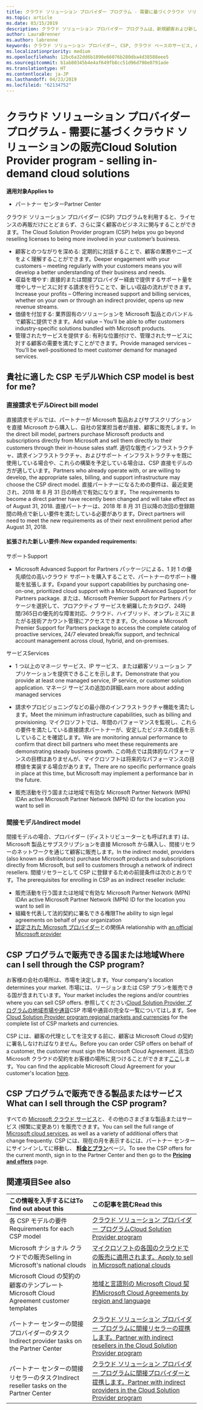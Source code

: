 ```yaml
---
title: クラウド ソリューション プロバイダー プログラム - 需要に基づくクラウド ソリューションの販売 | パートナー センター
ms.topic: article
ms.date: 03/15/2019
description: クラウド ソリューション プロバイダー プログラムは、新規顧客および新しい専門分野の追加によってビジネスの拡大に役立ちます。
author: LauraBrenner
ms.author: labrenne
keywords: クラウド ソリューション プロバイダー, CSP, クラウド ベースのサービス, Azure, Office 365, Dynamics, CSP パートナ, CSP での販売, 直接パートナー, CSP 直接パートナー, CSP 間接リセラー, 直接 CSP, 間接 CSP, 直接モデル, 間接モデル, 間接リセラー, 間接プロバイダー, プロバイダー, ディストリビューター, クラウド ソリューション プロバイダー プログラム
ms.localizationpriority: medium
ms.openlocfilehash: 12bc6a32dd6b1890e66076b280dba4d38588eee5
ms.sourcegitcommit: b1ab80345b4e4af649fb8cc51d96d798e0791ade
ms.translationtype: HT
ms.contentlocale: ja-JP
ms.lasthandoff: 04/23/2019
ms.locfileid: "62134752"
---
```

# <a name="cloud-solution-provider-program---selling-in-demand-cloud-solutions"></a><span data-ttu-id="0a362-104">クラウド ソリューション プロバイダー プログラム - 需要に基づくクラウド ソリューションの販売</span><span class="sxs-lookup"><span data-stu-id="0a362-104">Cloud Solution Provider program - selling in-demand cloud solutions</span></span> 

<span data-ttu-id="0a362-105">**適用対象**</span><span class="sxs-lookup"><span data-stu-id="0a362-105">**Applies to**</span></span>

-  <span data-ttu-id="0a362-106">パートナー センター</span><span class="sxs-lookup"><span data-stu-id="0a362-106">Partner Center</span></span>

<span data-ttu-id="0a362-107">クラウド ソリューション プロバイダー (CSP) プログラムを利用すると、ライセンスの再販だけにとどまらず、さらに深く顧客のビジネスに関与することができます。</span><span class="sxs-lookup"><span data-stu-id="0a362-107">The Cloud Solution Provider program (CSP) helps you go beyond reselling licenses to being more involved in your customer’s business.</span></span>
 
- <span data-ttu-id="0a362-108">顧客とのつながりを深める: 定期的に対話することで、顧客の業務やニーズをよく理解することができます。</span><span class="sxs-lookup"><span data-stu-id="0a362-108">Deeper engagement with your customers – meeting regularly with your customers means you will develop a better understanding of their business and needs.</span></span>
- <span data-ttu-id="0a362-109">収益を増やす: 直接的または間接プロバイダー経由で提供するサポート量を増やしサービスに対する請求を行うことで、新しい収益の流れができます。</span><span class="sxs-lookup"><span data-stu-id="0a362-109">Increase your profits – Offering increased support and billing services, whether on your own or through an indirect provider, opens up new revenue streams.</span></span>  
- <span data-ttu-id="0a362-110">価値を付加する: 業界固有のソリューションを Microsoft 製品とのバンドルで顧客に提供できます。</span><span class="sxs-lookup"><span data-stu-id="0a362-110">Add value – You’ll be able to offer customers industry-specific solutions bundled with Microsoft products.</span></span>
- <span data-ttu-id="0a362-111">管理されたサービスを提供する: 有利な位置付けで、管理されたサービスに対する顧客の需要を満たすことができます。</span><span class="sxs-lookup"><span data-stu-id="0a362-111">Provide managed services – You’ll be well-positioned to meet customer demand for managed services.</span></span> 

## <a name="which-csp-model-is-best-for-me"></a><span data-ttu-id="0a362-112">貴社に適した CSP モデル</span><span class="sxs-lookup"><span data-stu-id="0a362-112">Which CSP model is best for me?</span></span>

### <a name="direct-bill-model"></a><span data-ttu-id="0a362-113">直接請求モデル</span><span class="sxs-lookup"><span data-stu-id="0a362-113">Direct bill model</span></span>

 <span data-ttu-id="0a362-114">直接請求モデルでは、パートナーが Microsoft 製品およびサブスクリプションを直接 Microsoft から購入し、自社の営業担当者が直接、顧客に販売します。</span><span class="sxs-lookup"><span data-stu-id="0a362-114">In the direct bill model, partners purchase Microsoft products and subscriptions directly from Microsoft and sell them directly to their customers through their in-house sales staff.</span></span> <span data-ttu-id="0a362-115">適切な販売インフラストラクチャ、請求インフラストラクチャ、およびサポート インフラストラクチャを既に使用している場合や、これらの構築を予定している場合は、CSP 直接モデルの方が適しています。</span><span class="sxs-lookup"><span data-stu-id="0a362-115">Partners who already operate with, or are willing to develop, the appropriate sales, billing, and support infrastructure may choose the CSP direct model.</span></span> <span data-ttu-id="0a362-116">直接パートナーになるための要件は、最近変更され、2018 年 8 月 31 日の時点で有効になります。</span><span class="sxs-lookup"><span data-stu-id="0a362-116">The requirements to become a direct partner have recently been changed and will take effect as of August 31, 2018.</span></span> <span data-ttu-id="0a362-117">直接パートナーは、2018 年 8 月 31 日以降の次回の登録期間の時点で新しい要件を満たしている必要があります。</span><span class="sxs-lookup"><span data-stu-id="0a362-117">Direct partners will need to meet the new requirements as of their next enrollment period after August 31, 2018.</span></span>


#### <a name="new-expanded-requirements"></a><span data-ttu-id="0a362-118">拡張された新しい要件:</span><span class="sxs-lookup"><span data-stu-id="0a362-118">New expanded requirements:</span></span>

<span data-ttu-id="0a362-119">サポート</span><span class="sxs-lookup"><span data-stu-id="0a362-119">Support</span></span>
- <span data-ttu-id="0a362-120">Microsoft Advanced Support for Partners パッケージによる、1 対 1 の優先順位の高いクラウド サポートを購入することで、パートナーのサポート機能を拡張します。</span><span class="sxs-lookup"><span data-stu-id="0a362-120">Expand your support capabilities by purchasing one-on-one, prioritized cloud support with a Microsoft Advanced Support for Partners package.</span></span> <span data-ttu-id="0a362-121">または、Microsoft Premier Support for Partners パッケージを選択して、プロアクティブ サービスを網羅したカタログ、24時間/365日の優先的な障害対応、クラウド、ハイブリッド、オンプレミスにまたがる技術アカウント管理にアクセスできます。</span><span class="sxs-lookup"><span data-stu-id="0a362-121">Or, choose a Microsoft Premier Support for Partners package to access the complete catalog of proactive services, 24/7 elevated break/fix support, and technical account management across cloud, hybrid, and on-premises.</span></span> 

<span data-ttu-id="0a362-122">サービス</span><span class="sxs-lookup"><span data-stu-id="0a362-122">Services</span></span>

- <span data-ttu-id="0a362-123">1 つ以上のマネージ サービス、IP サービス、または顧客ソリューション アプリケーションを提供できることを示します。</span><span class="sxs-lookup"><span data-stu-id="0a362-123">Demonstrate that you provide at least one managed service, IP service, or customer solution application.</span></span> <span data-ttu-id="0a362-124">マネージ サービスの追加の詳細</span><span class="sxs-lookup"><span data-stu-id="0a362-124">Learn more about adding managed services</span></span>

- <span data-ttu-id="0a362-125">請求やプロビジョニングなどの最小限のインフラストラクチャ機能を満たします。</span><span class="sxs-lookup"><span data-stu-id="0a362-125">Meet the minimum infrastructure capabilities, such as billing and provisioning.</span></span>
<span data-ttu-id="0a362-126">マイクロソフトでは、年間のパフォーマンスを監視し、これらの要件を満たしている直接請求パートナーが、安定したビジネスの成長を示していることを確認します。</span><span class="sxs-lookup"><span data-stu-id="0a362-126">We are monitoring annual performance to confirm that direct bill partners who meet these requirements are demonstrating steady business growth.</span></span> <span data-ttu-id="0a362-127">この時点では具体的なパフォーマンスの目標はありませんが、マイクロソフトは将来的なパフォーマンスの目標値を実装する場合があります。</span><span class="sxs-lookup"><span data-stu-id="0a362-127">There are no specific performance goals in place at this time, but Microsoft may implement a performance bar in the future.</span></span> 

- <span data-ttu-id="0a362-128">販売活動を行う国または地域で有効な Microsoft Partner Network (MPN) ID</span><span class="sxs-lookup"><span data-stu-id="0a362-128">An active Microsoft Partner Network (MPN) ID for the location you want to sell in</span></span>


### <a name="indirect-model"></a><span data-ttu-id="0a362-129">間接モデル</span><span class="sxs-lookup"><span data-stu-id="0a362-129">Indirect model</span></span>

<span data-ttu-id="0a362-130">間接モデルの場合、プロバイダー (ディストリビューターとも呼ばれます) は、Microsoft 製品とサブスクリプションを直接 Microsoft から購入し、間接リセラーのネットワークを通じて顧客に販売します。</span><span class="sxs-lookup"><span data-stu-id="0a362-130">In the indirect model, providers (also known as distributors) purchase Microsoft products and subscriptions directly from Microsoft, but sell to customers through a network of indirect resellers.</span></span> <span data-ttu-id="0a362-131">間接リセラーとして CSP に登録するための前提条件は次のとおりです。</span><span class="sxs-lookup"><span data-stu-id="0a362-131">The prerequisites for enrolling in CSP as an indirect reseller include:</span></span>

- <span data-ttu-id="0a362-132">販売活動を行う国または地域で有効な Microsoft Partner Network (MPN) ID</span><span class="sxs-lookup"><span data-stu-id="0a362-132">An active Microsoft Partner Network (MPN) ID for the location you want to sell in</span></span>
- <span data-ttu-id="0a362-133">組織を代表して法的契約に署名できる権限</span><span class="sxs-lookup"><span data-stu-id="0a362-133">The ability to sign legal agreements on behalf of your organization</span></span>
- <span data-ttu-id="0a362-134">[認定された Microsoft プロバイダー](https://partnercenter.microsoft.com/partner/find-a-provider)との関係</span><span class="sxs-lookup"><span data-stu-id="0a362-134">A relationship with [an official Microsoft provider](https://partnercenter.microsoft.com/partner/find-a-provider)</span></span>


## <a name="where-can-i-sell-through-the-csp-program"></a><span data-ttu-id="0a362-135">CSP プログラムで販売できる国または地域</span><span class="sxs-lookup"><span data-stu-id="0a362-135">Where can I sell through the CSP program?</span></span>

<span data-ttu-id="0a362-136">お客様の会社の場所は、市場を決定します。</span><span class="sxs-lookup"><span data-stu-id="0a362-136">Your company's location determines your market.</span></span> <span data-ttu-id="0a362-137">市場には、リージョンまたは CSP プランを販売できる国が含まれています。</span><span class="sxs-lookup"><span data-stu-id="0a362-137">Your market includes the regions and/or countries where you can sell CSP offers.</span></span> <span data-ttu-id="0a362-138">参照してください[Cloud Solution Provider プログラムの地域市場や通貨](regional-authorization-overview.md)CSP 市場や通貨の完全な一覧についてはします。</span><span class="sxs-lookup"><span data-stu-id="0a362-138">See [Cloud Solution Provider program regional markets and currencies](regional-authorization-overview.md) for the complete list of CSP markets and currencies.</span></span>

<span data-ttu-id="0a362-139">CSP には、顧客の代理としてを注文する前に、顧客は Microsoft Cloud の契約に署名しなければなりません。</span><span class="sxs-lookup"><span data-stu-id="0a362-139">Before you can order CSP offers on behalf of a customer, the customer must sign the Microsoft Cloud Agreement.</span></span> <span data-ttu-id="0a362-140">該当の Microsoft クラウドの契約をお客様の場所に見つけることができます[ここ](agreements.md)します。</span><span class="sxs-lookup"><span data-stu-id="0a362-140">You can find the applicable Microsoft Cloud Agreement for your customer's location [here](agreements.md).</span></span>  

## <a name="what-can-i-sell-through-the-csp-program"></a><span data-ttu-id="0a362-141">CSP プログラムで販売できる製品またはサービス</span><span class="sxs-lookup"><span data-stu-id="0a362-141">What can I sell through the CSP program?</span></span>

<span data-ttu-id="0a362-142">すべての [Microsoft クラウド サービス](https://partner.microsoft.com/cloud-solution-provider/products-and-services)と、その他のさまざまな製品またはサービス (頻繁に変更あり) を販売できます。</span><span class="sxs-lookup"><span data-stu-id="0a362-142">You can sell the full range of [Microsoft cloud services](https://partner.microsoft.com/cloud-solution-provider/products-and-services), as well as a variety of additional offers that change frequently.</span></span> <span data-ttu-id="0a362-143">CSP には、現在の月を表示するには、パートナー センターにサインインしてに移動し、 [**料金とプラン**](https://partnercenter.microsoft.com/pcv/sales)ページ。</span><span class="sxs-lookup"><span data-stu-id="0a362-143">To see the CSP offers for the current month, sign in to the Partner Center and then go to the [**Pricing and offers**](https://partnercenter.microsoft.com/pcv/sales) page.</span></span>

## <a name="see-also"></a><span data-ttu-id="0a362-144">関連項目</span><span class="sxs-lookup"><span data-stu-id="0a362-144">See also</span></span> 


|<span data-ttu-id="0a362-145">**この情報を入手するには**</span><span class="sxs-lookup"><span data-stu-id="0a362-145">**To find out about this**</span></span>   |<span data-ttu-id="0a362-146">**この記事を読む**</span><span class="sxs-lookup"><span data-stu-id="0a362-146">**Read this**</span></span>   |
|:---------------------------|:--------------------|
|<span data-ttu-id="0a362-147">各 CSP モデルの要件</span><span class="sxs-lookup"><span data-stu-id="0a362-147">Requirements for each CSP model</span></span>   | [<span data-ttu-id="0a362-148">クラウド ソリューション プロバイダー プログラム</span><span class="sxs-lookup"><span data-stu-id="0a362-148">Cloud Solution Provider program</span></span>](https://partnercenter.microsoft.com/partner/cloud-solution-provider)|
|<span data-ttu-id="0a362-149">Microsoft ナショナル クラウドでの販売</span><span class="sxs-lookup"><span data-stu-id="0a362-149">Selling in Microsoft's national clouds</span></span>   | [<span data-ttu-id="0a362-150">マイクロソフトの各国のクラウドでの販売に適用されます。</span><span class="sxs-lookup"><span data-stu-id="0a362-150">Apply to sell in Microsoft national clouds</span></span>](csp-national-clouds-overview.md)|
|<span data-ttu-id="0a362-151">Microsoft Cloud の契約の顧客のテンプレート</span><span class="sxs-lookup"><span data-stu-id="0a362-151">Microsoft Cloud Agreement customer templates</span></span>   |[<span data-ttu-id="0a362-152">地域と言語別の Microsoft Cloud 契約</span><span class="sxs-lookup"><span data-stu-id="0a362-152">Microsoft Cloud Agreements by region and language</span></span>](agreements.md)|
|<span data-ttu-id="0a362-153">パートナー センターの間接プロバイダーのタスク</span><span class="sxs-lookup"><span data-stu-id="0a362-153">Indirect provider tasks on the Partner Center</span></span>  |[<span data-ttu-id="0a362-154">クラウド ソリューション プロバイダー プログラムに間接リセラーの提携します。</span><span class="sxs-lookup"><span data-stu-id="0a362-154">Partner with indirect resellers in the Cloud Solution Provider program</span></span>](indirect-provider-tasks-in-partner-center.md)|
|<span data-ttu-id="0a362-155">パートナー センターの間接リセラーのタスク</span><span class="sxs-lookup"><span data-stu-id="0a362-155">Indirect reseller tasks on the Partner Center</span></span>   |[<span data-ttu-id="0a362-156">クラウド ソリューション プロバイダー プログラムに間接プロバイダーと提携します。</span><span class="sxs-lookup"><span data-stu-id="0a362-156">Partner with indirect providers in the Cloud Solution Provider program</span></span>](indirect-reseller-tasks-in-partner-center.md)|

